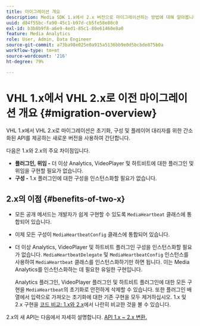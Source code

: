 ```yaml
---
title: 마이그레이션 개요
description: Media SDK 1.x에서 2.x 버전으로 마이그레이션하는 방법에 대해 알아봅니다.
uuid: d84f55bc-fa90-45c1-b97d-cb5fe58e80c0
exl-id: b3b8b9f8-a6e9-4ed1-85c1-80e61460e8a0
feature: Media Analytics
role: User, Admin, Data Engineer
source-git-commit: a73ba98e025e0a915a5136bb9e0d5bcbde875b0a
workflow-type: tm+mt
source-wordcount: '216'
ht-degree: 79%

---
```


# VHL 1.x에서 VHL 2.x로 이전 마이그레이션 개요 {#migration-overview}

VHL 1.x에서 VHL 2.x로 마이그레이션은 초기화, 구성 및 플레이어 대리자를 위한 간소화된 API를 제공하는 새로운 버전을 사용하여 간단합니다.

다음은 1.x와 2.x의 주요 차이점입니다.

* **플러그인, 위임 -** 더 이상 Analytics, VideoPlayer 및 하트비트에 대한 플러그인 및 위임을 구현할 필요가 없습니다.
* **구성 -** 1.x 플러그인에 대한 구성을 인스턴스화할 필요가 없습니다.

## 2.x의 이점 {#benefits-of-two-x}

* 모든 공개 메서드는 개발자가 쉽게 구현할 수 있도록 `MediaHeartbeat` 클래스에 통합되어 있습니다.
* 이제 모든 구성이 `MediaHeartbeatConfig` 클래스에 통합되어 있습니다.
* 더 이상 Analytics, VideoPlayer 및 하트비트 플러그인 구성을 인스턴스화할 필요가 없습니다. `MediaHeartbeatDelegate` 및 `MediaHeartbeatConfig` 인스턴스를 사용하여 `MediaHeartbeat` 클래스를 인스턴스화하기만 하면 됩니다. 이는 Media Analytics를 인스턴스화하는 데 필요한 유일한 구현입니다.

   Analytics 플러그인, VideoPlayer 플러그인 및 하트비트 플러그인에 대한 모든 구현을 `MediaHeartbeat`의 초기화로 안전하게 삭제할 수 있습니다. 또한 플러그인 배열에서 입력으로 가져오는 초기화에 대한 기존 구현을 모두 제거하십시오. 1.x 및 2.x 구현을 [코드 비교: 1.x와 2.x](./code-comparison-1x-2x.md)에서 나란히 비교한 것을 볼 수 있습니다.

2.x의 새 API는 다음에서 자세히 설명합니다. [API 1.x ~ 2.x 변환.](./1x-2x-api-change.md)
